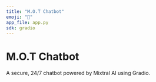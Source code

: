 ```yaml
---
title: "M.O.T Chatbot"
emoji: "🤖"
app_file: app.py
sdk: gradio
---
```


# M.O.T Chatbot
A secure, 24/7 chatbot powered by Mixtral AI using Gradio.